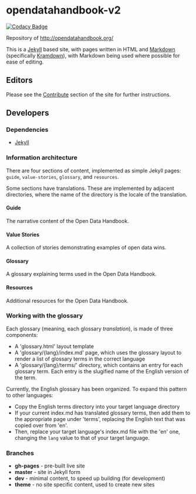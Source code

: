 # opendatahandbook-v2

[![Codacy Badge](https://api.codacy.com/project/badge/Grade/83c4a1770a37409c90afe5cb3682744b)](https://app.codacy.com/gh/fatash89/opendatahandbook?utm_source=github.com&utm_medium=referral&utm_content=fatash89/opendatahandbook&utm_campaign=Badge_Grade_Settings)

Repository of http://opendatahandbook.org/

This is a [Jekyll](http://jekyllrb.com/) based site, with pages written in HTML and [Markdown](http://daringfireball.net/projects/markdown/syntax) (specifically [Kramdown](http://kramdown.gettalong.org/syntax.html)), with Markdown being used where possible for ease of editing.

## Editors

Please see the [Contribute](http://opendatahandbook.org/contribute/) section of the site for further instructions.

## Developers

### Dependencies

* [Jekyll](http://jekyllrb.com/)

### Information architecture

There are four sections of content, implemented as simple Jekyll pages: `guide`, `value-stories`, `glossary`, and `resources`.

Some sections have translations. These are implemented by adjacent directories, where the name of the directory is the locale of the translation.

#### Guide

The narrative content of the Open Data Handbook.

#### Value Stories

A collection of stories demonstrating examples of open data wins.

#### Glossary

A glossary explaining terms used in the Open Data Handbook.

#### Resources

Additional resources for the Open Data Handbook.

### Working with the glossary

Each glossary (meaning, each glossary *translation*), is made of three components:

* A 'glossary.html' layout template
* A 'glossary/{lang}/index.md' page, which uses the glossary layout to render a list of glossary terms in the correct language
* A 'glossary/{lang}/terms/' directory, which contains an entry for each glossary term. Each entry is the slugified name of the English version of the term.

Currently, the English glossary has been organized. To expand this pattern to other languages:

* Copy the English terms directory into your target language directory
* If your current index.md has translated glossary terms, then add them to the appropriate page under 'terms', replacing the English text that was copied over from 'en'.
* Then, replace your target language's index.md file with the 'en' one, changing the `lang` value to that of your target language.

### Branches

 - **gh-pages** - pre-built live site
 - **master** - site in Jekyll form
 - **dev** - minimal content, to speed up building (for development)
 - **theme** - no site specific content, used to create new sites

